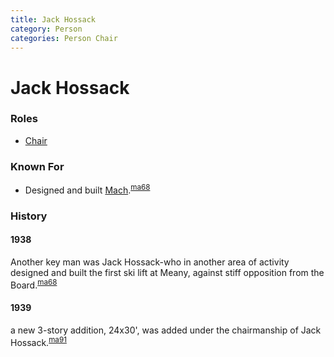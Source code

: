 ```yaml
---
title: Jack Hossack
category: Person
categories: Person Chair
---
```

# Jack Hossack
### Roles

* [Chair](Chair)

### Known For

* Designed and built [Mach](Mach).<sup>[ma68][]</sup>

### History

#### 1938

Another key man was Jack Hossack-who in another area of activity designed and built the first ski lift at Meany, against stiff opposition from the Board.<sup>[ma68][]</sup>

#### 1939

a new 3-story addition, 24x30', was added under the chairmanship of Jack Hossack.<sup>[ma91][]</sup>


[ma68]: Mountaineer-Annual#1968
[ma91]: Mountaineer-Annual#1991
